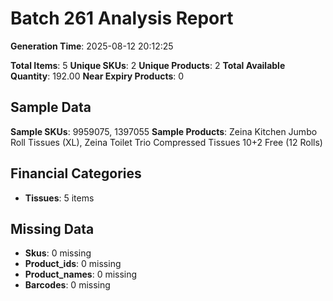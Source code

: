 # Batch 261 Analysis Report

**Generation Time**: 2025-08-12 20:12:25

**Total Items**: 5
**Unique SKUs**: 2
**Unique Products**: 2
**Total Available Quantity**: 192.00
**Near Expiry Products**: 0

## Sample Data
**Sample SKUs**: 9959075, 1397055
**Sample Products**: Zeina Kitchen Jumbo Roll Tissues (XL), Zeina Toilet Trio Compressed Tissues 10+2 Free (12 Rolls)

## Financial Categories
- **Tissues**: 5 items

## Missing Data
- **Skus**: 0 missing
- **Product_ids**: 0 missing
- **Product_names**: 0 missing
- **Barcodes**: 0 missing
